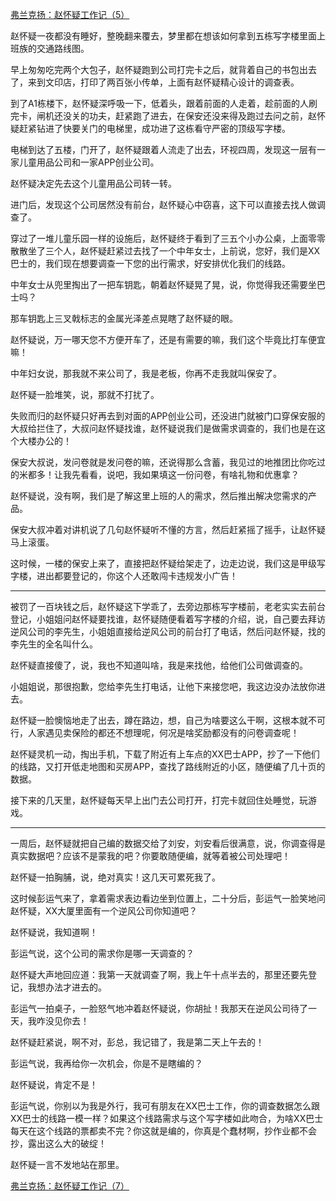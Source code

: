 <p></p><a href="https://zhuanlan.zhihu.com/p/64034724" data-draft-node="block" data-draft-type="link-card" data-image="https://pic1.zhimg.com/v2-6d7bf35772215fda7111eb06eca74028_180x120.jpg" data-image-width="875" data-image-height="329" class="internal">弗兰克扬：赵怀疑工作记（5）</a><p>赵怀疑一夜都没有睡好，整晚翻来覆去，梦里都在想该如何拿到五栋写字楼里面上班族的交通路线图。</p><p>早上匆匆吃完两个大包子，赵怀疑跑到公司打完卡之后，就背着自己的书包出去了，来到文印店，打印了两百张小传单，上面有赵怀疑精心设计的调查表。</p><p>到了A1栋楼下，赵怀疑深呼吸一下，低着头，跟着前面的人走着，趁前面的人刷完卡，闸机还没关的功夫，赶紧跑了进去，在保安还没来得及跑过去问之前，赵怀疑赶紧钻进了快要关门的电梯里，成功进了这栋看守严密的顶级写字楼。</p><p>电梯到达了五楼，门开了，赵怀疑跟着人流走了出去，环视四周，发现这一层有一家儿童用品公司和一家APP创业公司。</p><p>赵怀疑决定先去这个儿童用品公司转一转。</p><p>进门后，发现这个公司居然没有前台，赵怀疑心中窃喜，这下可以直接去找人做调查了。</p><p>穿过了一堆儿童乐园一样的设施后，赵怀疑终于看到了三五个小办公桌，上面零零散散坐了三个人，赵怀疑赶紧过去找了一个中年女士，上前说，您好，我们是XX巴士的，我们现在想要调查一下您的出行需求，好安排优化我们的线路。</p><p>中年女士从兜里掏出了一把车钥匙，朝着赵怀疑晃了晃，说，你觉得我还需要坐巴士吗？</p><p>那车钥匙上三叉戟标志的金属光泽差点晃瞎了赵怀疑的眼。</p><p>赵怀疑说，万一哪天您不方便开车了，还是有需要的嘛，我们这个毕竟比打车便宜嘛！</p><p>中年妇女说，那我就不来公司了，我是老板，你再不走我就叫保安了。</p><p>赵怀疑一脸堆笑，说，那就不打扰了。</p><p>失败而归的赵怀疑只好再去到对面的APP创业公司，还没进门就被门口穿保安服的大叔给拦住了，大叔问赵怀疑找谁，赵怀疑说我们是做需求调查的，我们也是在这个大楼办公的！</p><p>保安大叔说，发问卷就是发问卷的嘛，还说得那么含蓄，我见过的地推团比你吃过的米都多！让我先看看，说吧，我如果填这一份问卷，有啥礼物和优惠拿？</p><p>赵怀疑说，没有啊，我们是了解这里上班的人的需求，然后推出解决您需求的产品。</p><p>保安大叔冲着对讲机说了几句赵怀疑听不懂的方言，然后赶紧摇了摇手，让赵怀疑马上滚蛋。</p><p>这时候，一楼的保安上来了，直接把赵怀疑给架走了，边走边说，我们这是甲级写字楼，进出都要登记的，你这个人还敢闯卡违规发小广告！</p><hr/><p>被罚了一百块钱之后，赵怀疑这下学乖了，去旁边那栋写字楼前，老老实实去前台登记，小姐姐问赵怀疑要找谁，赵怀疑随便看着写字楼的介绍，说，自己要去拜访逆风公司的李先生，小姐姐直接给逆风公司的前台打了电话，然后问赵怀疑，找的李先生的全名叫什么。</p><p>赵怀疑直接傻了，说，我也不知道叫啥，我是来找他，给他们公司做调查的。</p><p>小姐姐说，那很抱歉，您给李先生打电话，让他下来接您吧，我这边没办法放你进去。</p><p>赵怀疑一脸懊恼地走了出去，蹲在路边，想，自己为啥要这么干啊，这根本就不可行，人家遇见卖保险的都还不想理呢，何况是啥奖励都没有的问卷调查呢！</p><p>赵怀疑灵机一动，掏出手机，下载了附近有上车点的XX巴士APP，抄了一下他们的线路，又打开低走地图和买房APP，查找了路线附近的小区，随便编了几十页的数据。</p><p>接下来的几天里，赵怀疑每天早上出门去公司打开，打完卡就回住处睡觉，玩游戏。</p><hr/><p>一周后，赵怀疑就把自己编的数据交给了刘安，刘安看后很满意，说，你调查得是真实数据吧？应该不是蒙我的吧？你要敢随便编，就等着被公司处理吧！</p><p>赵怀疑一拍胸脯，说，绝对真实！这几天可累死我了。</p><p>这时候彭运气来了，拿着需求表边看边坐到位置上，二十分后，彭运气一脸笑地问赵怀疑，XX大厦里面有一个逆风公司你知道吧？</p><p>赵怀疑说，我知道啊！</p><p>彭运气说，这个公司的需求你是哪一天调查的？</p><p>赵怀疑大声地回应道：我第一天就调查了啊，我上午十点半去的，那里还要先登记，我想办法才进去的。</p><p>彭运气一拍桌子，一脸怒气地冲着赵怀疑说，你胡扯！我那天在逆风公司待了一天，我咋没见你去！</p><p>赵怀疑赶紧说，啊不对，彭总，我记错了，我是第二天上午去的！</p><p>彭运气说，我再给你一次机会，你是不是瞎编的？</p><p>赵怀疑说，肯定不是！</p><p>彭运气说，你别以为我是外行，我可有朋友在XX巴士工作，你的调查数据怎么跟XX巴士的线路一模一样？如果这个线路需求与这个写字楼如此吻合，为啥XX巴士每天在这个线路的票都卖不完？你这就是编的，你真是个蠢材啊，抄作业都不会抄，露出这么大的破绽！</p><p>赵怀疑一言不发地站在那里。</p><a href="https://zhuanlan.zhihu.com/p/65503708" data-draft-node="block" data-draft-type="link-card" data-image="https://pic2.zhimg.com/v2-bf26ffd58352b6b2da2f8483162ae215_180x120.jpg" data-image-width="928" data-image-height="355" class="internal">弗兰克扬：赵怀疑工作记（7）</a><p></p><p></p><p></p>
